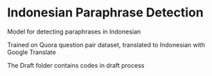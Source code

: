 # Indonesian Paraphrase Detection
Model for detecting paraphrases in Indonesian

Trained on Quora question pair dataset, translated to Indonesian with Google Translate

The Draft folder contains codes in draft process
